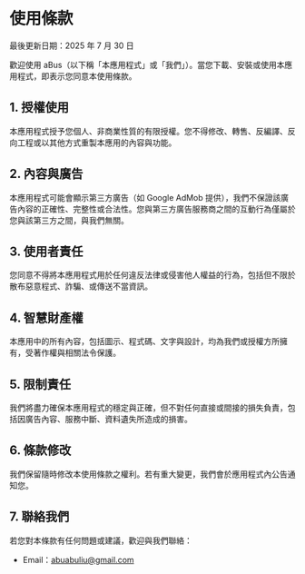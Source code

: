# 使用條款

最後更新日期：2025 年 7 月 30 日

歡迎使用 aBus（以下稱「本應用程式」或「我們」）。當您下載、安裝或使用本應用程式，即表示您同意本使用條款。

## 1. 授權使用

本應用程式授予您個人、非商業性質的有限授權。您不得修改、轉售、反編譯、反向工程或以其他方式重製本應用的內容與功能。

## 2. 內容與廣告

本應用程式可能會顯示第三方廣告（如 Google AdMob 提供），我們不保證該廣告內容的正確性、完整性或合法性。您與第三方廣告服務商之間的互動行為僅屬於您與該第三方之間，與我們無關。

## 3. 使用者責任

您同意不得將本應用程式用於任何違反法律或侵害他人權益的行為，包括但不限於散布惡意程式、詐騙、或傳送不當資訊。

## 4. 智慧財產權

本應用中的所有內容，包括圖示、程式碼、文字與設計，均為我們或授權方所擁有，受著作權與相關法令保護。

## 5. 限制責任

我們將盡力確保本應用程式的穩定與正確，但不對任何直接或間接的損失負責，包括因廣告內容、服務中斷、資料遺失所造成的損害。

## 6. 條款修改

我們保留隨時修改本使用條款之權利。若有重大變更，我們會於應用程式內公告通知您。

## 7. 聯絡我們

若您對本條款有任何問題或建議，歡迎與我們聯絡：
- Email：abuabuliu@gmail.com
